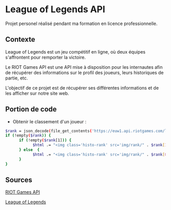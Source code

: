# League of Legends API

Projet personel réalisé pendant ma formation en licence professionnelle.


## Contexte

League of Legends est un jeu compétitif en ligne, où deux équipes s'affrontent pour remporter la victoire.

Le RIOT Games API est une API mise à disposition pour les internautes afin de récupérer des informations sur le profil des joueurs, leurs historiques de partie, etc.

L'objectif de ce projet est de récupérer ses différentes informations et de les afficher sur notre site web.

## Portion de code

- Obtenir le classement d'un joueur : 

```sh
$rank = json_decode(file_get_contents('https://euw1.api.riotgames.com/lol/league/v4/entries/by-summoner/'.$idjoueur.'?api_key='.$api_key));
if (!empty($rank)) {
      if (!empty($rank[1])) {
            $html .= "<img class='histo-rank' src='img/rank/" . $rank[1]->tier . ".png' >";
      } else  {
            $html .= "<img class='histo-rank' src='img/rank/" . $rank[0]->tier . ".png' >";
      }
}
```

## Sources

[RIOT Games API](https://developer.riotgames.com/)

[League of Legends](https://play.euw.leagueoflegends.com/fr_FR)
